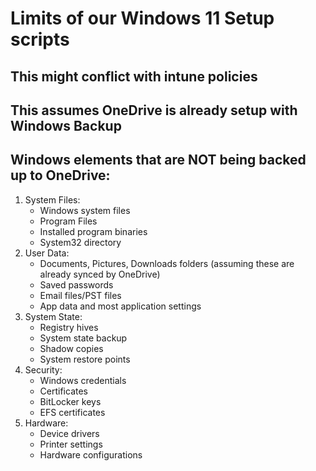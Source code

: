 # Limits of our Windows 11 Setup scripts

## This might conflict with intune policies

## This assumes OneDrive is already setup with Windows Backup

## Windows elements that are NOT being backed up to OneDrive:

1. System Files:
   - Windows system files
   - Program Files
   - Installed program binaries
   - System32 directory
2. User Data:
   - Documents, Pictures, Downloads folders (assuming these are already synced by OneDrive)
   - Saved passwords
   - Email files/PST files
   - App data and most application settings
3. System State:
   - Registry hives
   - System state backup
   - Shadow copies
   - System restore points
4. Security:
   - Windows credentials
   - Certificates
   - BitLocker keys
   - EFS certificates
5. Hardware:
   - Device drivers
   - Printer settings
   - Hardware configurations
